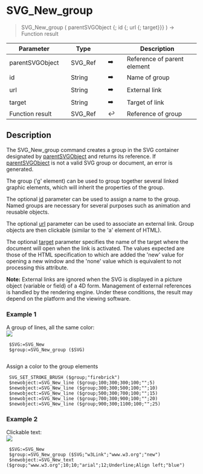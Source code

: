 <!-- svgReference := SVG_New_group ( svgObject ; ID ; URL ; Target )
 -> svgObject (Text)
 -> ID (Text)
 -> URL (Text)
 -> Target (Text)
 <- svgReference (Text)-->
# SVG_New_group

> SVG_New_group ( parentSVGObject {; id {; url {; target}}} ) -> Function result

| Parameter |     | Type |     |     |     | Description |     |
| --- | --- | --- | --- | --- | --- | --- | --- |
| parentSVGObject |     | SVG_Ref |     | ➡️ |     | Reference of parent element |     |
| id  |     | String |     | ➡️ |     | Name of group |     |
| url |     | String |     | ➡️ |     | External link |     |
| target |     | String |     | ➡️ |     | Target of link |     |
| Function result |     | SVG_Ref |     | ↩️ |     | Reference of group |     |

## Description

The SVG_New_group command creates a group in the SVG container designated by [parentSVGObject](## "Reference of parent element") and returns its reference. If [parentSVGObject](## "Reference of parent element") is not a valid SVG group or document, an error is generated.

The group ('g' element) can be used to group together several linked graphic elements, which will inherit the properties of the group.

The optional [id](## "Name of group") parameter can be used to assign a name to the group. Named groups are necessary for several purposes such as animation and reusable objects.

The optional [url](## "External link") parameter can be used to associate an external link. Group objects are then clickable (similar to the 'a' element of HTML).

The optional [target](## "Target of link") parameter specifies the name of the target where the document will open when the link is activated. The values expected are those of the HTML specification to which are added the 'new' value for opening a new window and the 'none' value which is equivalent to not processing this attribute.

**Note:** External links are ignored when the SVG is displayed in a picture object (variable or field) of a 4D form. Management of external references is handled by the rendering engine. Under these conditions, the result may depend on the platform and the viewing software.

### Example 1  

A group of lines, all the same color:  
![](https://doc.4d.com/4Dv19/picture/196080/pict196080.en.png)  

```4d
 $SVG:=SVG_New   
 $group:=SVG_New_group ($SVG)  
  
```

Assign a color to the group elements  

```4d
 SVG_SET_STROKE_BRUSH ($group;"firebrick")  
 $newobject:=SVG_New_line ($group;100;300;300;100;"";5)  
 $newobject:=SVG_New_line ($group;300;300;500;100;"";10)  
 $newobject:=SVG_New_line ($group;500;300;700;100;"";15)  
 $newobject:=SVG_New_line ($group;700;300;900;100;"";20)  
 $newobject:=SVG_New_line ($group;900;300;1100;100;"";25)

```

### Example 2  

Clickable text:  
![](https://doc.4d.com/4Dv19/picture/196081/pict196081.en.png)  

```4d
 $SVG:=SVG_New   
 $group:=SVG_New_group ($SVG;"w3Link";"www.w3.org";"new")  
 $newobject:=SVG_New_text ($group;"www.w3.org";10;10;"arial";12;Underline;Align left;"blue")
```
